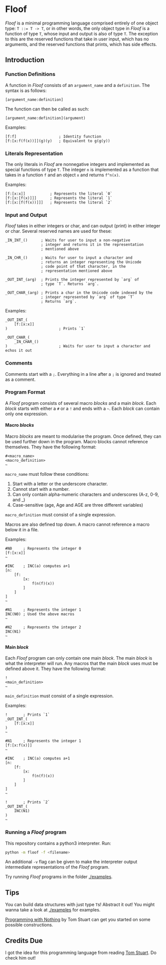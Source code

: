 # Floof

_Floof_ is a minimal programming language comprised entirely of one object type: `T ::= T -> T`, or in other words, the only object type in _Floof_ is a function of type `T`, whose input and output is also of type `T`. The exception to this are the reserved functions that take in user input, which has no arguments, and the reserved functions that prints, which has side effects.

## Introduction

### Function Definitions

A function in _Floof_ consists of an `argument_name` and a `definition`. The syntax is as follows:

```
[argument_name:definition]
```

The function can then be called as such:

```
[argument_name:definition](argument)
```

Examples:

```
[f:f]                   ; Identity function
[f:[x:f(f(x))]](g)(y)   ; Equivalent to g(g(y))
```

### Literals Representation

The only literals in _Floof_ are nonnegative integers and implemented as special functions of type `T`. The integer `n` is implemented as a function that takes in a function `f` and an object `x` and returns `f^n(x)`.

Examples:

```
[f:[x:x]]           ; Represents the literal `0`
[f:[x:[f(x)]]]      ; Represents the literal `1`
[f:[x:[f(f(x))]]]   ; Represents the literal `2`
```

### Input and Output

_Floof_ takes in either integers or char, and can output (print) in either integer or char. Several reserved names are used for these:

```
_IN_INT_()      ; Waits for user to input a non-negative
                ; integer and returns it in the representation
                ; mentioned above
                
_IN_CHR_()      ; Waits for user to input a character and
                ; returns an integer representing the Unicode 
                ; code point of that character, in the 
                ; representation mentioned above

_OUT_INT_(arg)  ; Prints the integer represented by `arg` of 
                ; type `T`. Returns `arg`.

_OUT_CHAR_(arg) ; Prints a char in the Unicode code indexed by the
                ; integer represented by `arg` of type `T`
                ; Returns `arg`.
```

Examples:

```
_OUT_INT_(
    [f:[x:x]]
)                       ; Prints `1`
```

```
_OUT_CHAR_(
    _IN_CHAR_()
)                       ; Waits for user to input a character and echos it out
```

### Comments

Comments start with a `;`. Everything in a line after a `;` is ignored and treated as a comment.

### Program Format

A _Floof_ program consists of several macro _blocks_ and a main _block_. Each _block_ starts with either a `#` or a `!` and ends with a `~`. Each _block_ can contain only one expression.

#### Macro _blocks_

Macro _blocks_ are meant to modularise the program. Once defined, they can be used further down in the program. Macro blocks cannot reference themselves. They have the following format:

```
#<macro_name>
<macro_definition>
~
```

`macro_name` must follow these conditions:
1. Start with a letter or the underscore character.
2. Cannot start with a number.
3. Can only contain alpha-numeric characters and underscores (A-z, 0-9, and _)
4. Case-sensitive (age, Age and AGE are three different variables)

`macro_definition` must consist of a single expression.

Macros are also defined top down. A macro cannot reference a macro below it in a file. 

Examples:

```
#N0     ; Represents the integer 0
[f:[x:x]]
~

#INC    ; INC(a) computes a+1
[n:
    [f:
        [x:
            f(n(f)(x))
        ]
    ]
]
~

#N1     ; Represents the integer 1
INC(N0) ; Used the above macros
~

#N2     ; Represents the integer 2
INC(N1)
~
```

#### Main _block_

Each _Floof_ program can only contain one main _block_. The main _block_ is what the interpreter will run. Any macros that the main _block_ uses must be defined above it. They have the following format:

```
!
<main_definition>
~
```

`main_definition` must consist of a single expression.

Examples:

```
!       ; Prints `1`
_OUT_INT_(
    [f:[x:x]]
)
~
```

```
#N1     ; Represents the integer 1
[f:[x:f(x)]]
~

#INC    ; INC(a) computes a+1
[n:
    [f:
        [x:
            f(n(f)(x))
        ]
    ]
]
~

!       ; Prints `2`
_OUT_INT_(
    INC(N1)
)
~ 
```

### Running a _Floof_ program

This repository contains a python3 interpreter. Run:

```sh
python -m floof -f <filename>
```

An additional `-v` flag can be given to make the interpreter output intermediate representations of the _Floof_ program.

Try running _Floof_ programs in the folder [./examples](./examples).

## Tips

You can build data structures with just type `T`s! Abstract it out! You might wanna take a look at [./examples](./examples) for examples.

[Programming with Nothing](https://codon.com/programming-with-nothing) by Tom Stuart can get you started on some possible constructions.


## Credits Due

I got the idea for this programming language from reading [Tom Stuart](https://codon.com/programming-with-nothing). Do check him out!